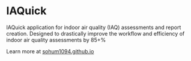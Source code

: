 # IAQuick
IAQuick application for indoor air quality (IAQ) assessments and report creation. Designed to drastically improve the workflow and efficiency of indoor air quality assessments by 85+%

Learn more at [sohum1094.github.io](url)
